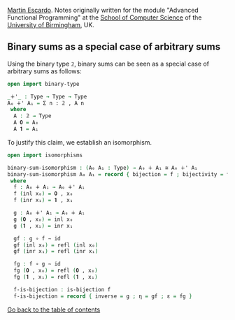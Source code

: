 
[Martin Escardo](Https://www.Cs.Bham.Ac.Uk/~mhe/).
Notes originally written for the module "Advanced Functional Programming"
at the [School of Computer Science](https://www.birmingham.ac.uk/schools/computer-science/index.aspx) of the [University of Birmingham](https://www.birmingham.ac.uk/index.aspx), UK.


<!--
```agda
{-# OPTIONS --without-K --safe #-}

module binary-sums-as-sums where

open import prelude
```
-->

## Binary sums as a special case of arbitrary sums

Using the binary type `𝟚`, binary sums can be seen as a special case of arbitrary sums as follows:
```agda
open import binary-type

_∔'_ : Type → Type → Type
A₀ ∔' A₁ = Σ n ꞉ 𝟚 , A n
 where
  A : 𝟚 → Type
  A 𝟎 = A₀
  A 𝟏 = A₁
```

To justify this claim, we establish an isomorphism.
```agda
open import isomorphisms

binary-sum-isomorphism : (A₀ A₁ : Type) → A₀ ∔ A₁ ≅ A₀ ∔' A₁
binary-sum-isomorphism A₀ A₁ = record { bijection = f ; bijectivity = f-is-bijection }
 where
  f : A₀ ∔ A₁ → A₀ ∔' A₁
  f (inl x₀) = 𝟎 , x₀
  f (inr x₁) = 𝟏 , x₁

  g : A₀ ∔' A₁ → A₀ ∔ A₁
  g (𝟎 , x₀) = inl x₀
  g (𝟏 , x₁) = inr x₁

  gf : g ∘ f ∼ id
  gf (inl x₀) = refl (inl x₀)
  gf (inr x₁) = refl (inr x₁)

  fg : f ∘ g ∼ id
  fg (𝟎 , x₀) = refl (𝟎 , x₀)
  fg (𝟏 , x₁) = refl (𝟏 , x₁)

  f-is-bijection : is-bijection f
  f-is-bijection = record { inverse = g ; η = gf ; ε = fg }
```

[Go back to the table of contents](https://martinescardo.github.io/HoTTEST-Summer-School/)

